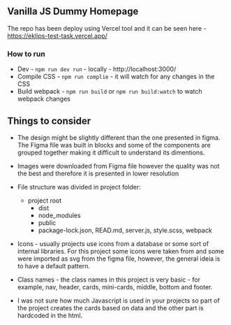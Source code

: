 ## Vanilla JS Dummy Homepage

The repo has been deploy using Vercel tool and it can be seen here - https://eklips-test-task.vercel.app/


### How to run
- Dev - `npm run dev run` - locally - http://localhost:3000/
- Compile CSS - `npm run complie` - it will watch for any changes in the CSS
- Build webpack - `npm run build` or `npm run build:watch` to watch webpack changes


## Things to consider
 - The design might be slightly different than the one presented in figma. The Figma file was built in blocks and some of the components are grouped  together making it difficult to understand its dimentions.
 - Images were downloaded from Figma file however the quality was not the best and therefore it is presented in lower resolution
 - File structure was divided in project folder:
    - project root
        - dist
        - node_modules
        - public
        - package-lock.json, READ.md, server.js, style.scss, webpack

 - Icons - usually projects use icons from a database or some sort of internal libraries. For this project some icons were taken from and some were imported as svg from the figma file, however, the general ideia is to have a default pattern.
 - Class names - the class names in this project is very basic - for example, nav, header, cards, mini-cards, middle, bottom and footer.
 - I was not sure how much Javascript is used in your projects so part of the project creates the cards based on data and the other part is hardcoded in the html.
 